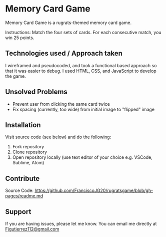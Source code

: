 Memory Card Game
========
Memory Card Game is a rugrats-themed memory card game.

Instructions: Match the four sets of cards. For each consecutive match, you win 25 points.

Technologies used / Approach taken
--------
I wireframed and pseudocoded, and took a functional based approach so that it was easier to debug. I used HTML, CSS, and JavaScript to develop the game.  


Unsolved Problems
------------
- Prevent user from clicking the same card twice
- Fix spacing (currently, too wide) from initial image to "flipped" image 


Installation 
------------
Visit source code (see below) and do the following:
1. Fork repository 
2. Clone repository 
3. Open repository locally (use text editor of your choice e.g. VSCode, Sublime, Atom)


Contribute
----------
Source Code: https://github.com/FranciscoJG20/rugratsgame/blob/gh-pages/readme.md

Support
-------
If you are having issues, please let me know.
You can email me directly at Fjgutierrez112@gmail.com



